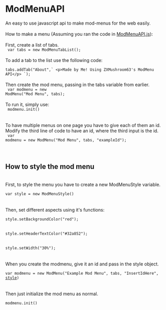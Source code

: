 # ModMenuAPI
An easy to use javascript api to make mod-menus for the web easily.<br>
<br>
How to make a menu (Assuming you ran the code in <a href="ModMenuAPI.js">ModMenuAPI.js</a>):<br>
<br>
First, create a list of tabs.<br>
<code>
var tabs = new ModMenuTabList();
</code>
<br>
<br>
To add a tab to the list  use the following code:<br>
<code>
tabs.addTab(&quot;About&quot;,\`
&lt;p&gt;Made by Me! Using ZXMushroom63&#39;s ModMenu API&lt;/p&gt;
\`);
</code>
<br>
<br>
Then create the mod menu, passing in the tabs variable from earlier.<br>
<code>
var modmenu = new ModMenu(&quot;Mod Menu&quot;, tabs);
</code>
<br>
<br>
To run it, simply use:<br>
<code>
modmenu.init()
</code>
<br>
<br>
<br>
To have multiple menus on one page you have to give each of them an id.<br>
Modify the third line of code to have an id, where the third input is the id.<br>
<code>
var modmenu = new ModMenu(&quot;Mod Menu&quot;, tabs, &quot;exampleId&quot;);
</code>
<br>
<br>
<br>
<h2>How to style the mod menu</h2><br>
First, to style the menu you have to create a new ModMenuStyle variable.<br>
<code>
var style = new ModMenuStyle()
</code>
<br>
<br>
Then, set different aspects using it's functions:<br>
<code>
style.setBackgroundColor("red");
</code><br><code>
style.setHeaderTextColor("#32a852");
</code><br><code>
style.setWidth("30%");
</code>
<br>
<br>
When you create the modmenu, give it an id and pass in the style object.<br>
<code>
var modmenu = new ModMenu("Example Mod Menu", tabs, "InsertIdHere", <u>style</u>)
</code>
<br>
<br>
Then just initialize the mod menu as normal.<br>
<code>
modmenu.init()
</code>
